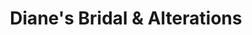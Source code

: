 ---
title: "Diane's Bridal & Alterations"
url: /laurens/dianes-bridal-and-alterations/
shop: clothes
---